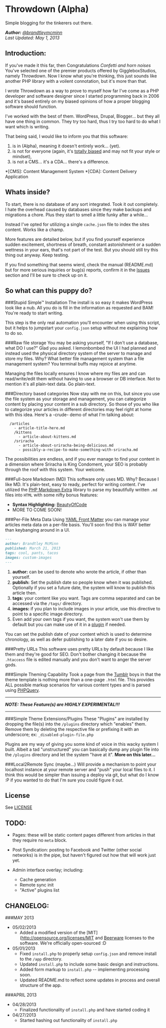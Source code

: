 Throwdown (Alpha)
=================

Simple blogging for the tinkerers out there.

_**Author:** [@brandtleymcminn](https://twitter.com/brandtleymcminn)_<br>
_Last Updated: May 1, 2013_


Introduction:
-------------

If you've made it this far, then Congratulations *Confetti and horn noises* You've selected one of the premier products offered by GiggleboxStudios, namely Throwdown. Now I know what you're thinking, this just sounds like another PHP library with a voilent connotation, but it's more than that.

I wrote Throwdown as a way to prove to myself how far I've come as a PHP developer and software designer since I started programming back in 2006 and
it's based entirely on my biased opinions of how a proper blogging software should function.

I've worked with the best of them. WordPress, Drupal, Blogger... but they all have one thing in common. They try too hard, thus I try too hard to do what I want which is writing.

That being said, I would like to inform you that this software:

1. is in (Alpha), meaning it doesn't entirely work... (yet).
2. is not for everyone (again, it's [totally biased](http://www.fxnetworks.com/totallybiased) and may not fit your style or mindset),
3. is not a CMS... it's a CDA... there's a difference.

*[CMS]: Content Management System
*[CDA]: Content Delivery Application


Whats inside?
-------------

To start, there is no database of any sort integrated. Took it out completely. I hate the overhead caused by databases since they make backups and migrations a chore. Plus they start to smell a little funky after a while...

Instead I've opted for utilizing a single `cache.json` file to index the sites content. Works like a champ.

More features are detailed below, but if you find yourself experience sudden excitement, shortness of breath, constant astonishment or a sudden wettness in your ears, that's not part of the test. But you should still try this thing out anyway. Keep testing.

If you find something that seems wierd, check the manual (README.md) but for more serious inquiries or bug(s) reports, confirm it in the [Issues](https://github.com/GiggleboxStudios/Throwdown/issues) section and I'll be sure to check up on it.


So what can this puppy do?
--------------------------

###Stupid Simple&trade; Installation
The install is so easy it makes WordPress look like a nub. All you do is fill in the information as requested and BAM! You're ready to start writing.

This step is the only real automation you'll encounter when using this script, but it helps to jumpstart your `config.json` setup without me explaining how to do so.


###Raw file storage
You may be asking yourself, "If I don't use a database, what DO I use?" Glad you asked. I lemonbombed the UI I had planned and instead used the physical directory system of the server to manage and store my files. Why? What better file management system than a file management system? You terminal buffs may rejoice at anytime.

Managing the files locally ensures I know where my files are and can read/write/edit them without having to use a browser or DB interface. Not to mention it's all plain-text data. Go plain-text.


###Directory based categories
Now stay with me on this, but since you use the file system as your storage and management, you can categorize content by placing your content in a sub directory. So those of you who like to categorize your articles in different directories may feel right at home with this idea. Here's a -crude- demo of what I'm talking about:

```
  /articles
    - article-title-here.md
    /kittens
      - article-about-kittens.md
    /sriracha
      - article-about-sriracha-being-delicious.md
      - possibly-a-recipe-to-make-something-with-sriracha.md
```

The possibilities are endless, and if you ever manage to find your content in a dimension where Sriracha is King Condoment, your SEO is probably through the roof with this system. Your welcome.


###Full-bore Markdown (MD)
This software only uses MD. Why? Because I like MD. It's plain-text, easy to ready, perfect for writing content. I've utilized the [PHP Markdown Extra]() library to parse my beautifully written `.md` files into `HTML` with some nifty bonus features:

- **Syntax Highlighting:** [BeautyOfCode](http://startbigthinksmall.wordpress.com/2008/10/30/beautyofcode-jquery-plugin-for-syntax-highlighting/)
- MORE TO COME SOON!


###Per-File Meta Data
Using [YAML Front Matter](https://github.com/Blaxus/YAML-FrontMatter) you can manage your articles meta data on a per-file basis. You'll soon find this is WAY better than keybanging around in a UI.

```markdown
---
author: Brandtley McMinn
published: March 21, 2013
tags: cool, pants, tacos
images: custom-images
---
```

1. **author:** can be used to denote who wrote the article, if other than yourself.
2. **publish:** Set the publish date so people know when it was published. Optionally if you set a future date, the system will know to publish this article then.
3. **tags:** your content like you want. Tags are comma separated and can be accessed via the `/tags/` directory.
4. **images:** if you plan to include images in your article, use this directive to point to a specific image directory.
5. Even add your own tags if you want, the system won't use them by default but you can make use of it in a [plugin](#plugins-maybe) if needed.

You can set the publish date of your content which is used to determine chronology, as well as defer publishing to a later date if you so desire.


###Pretty URLs
This software uses pretty URLs by default because I like them and they're good for SEO. Don't bother changing it because the `.htaccess` file is edited manually and you don't want to anger the server gods.


###Simple Theming Capability
Took a page from the [Tumblr]() boys in that the theme template is nothing more than a one-page `.html` file. This provides ALL possible markup scenarios for various content types and is parsed using [PHPQuery]().


---

_**NOTE: These Feature(s) are HIGHLY EXPERIMENTAL!!!**_

---

###Simple Theme Extensions/Plugins
These "Plugins" are installed by dropping the file(s) into the `/plugins` directory which "enables" them. Remove them by deleting the respective file or prefixing it with an underscore; ex: `_disabled-plugin-file.php`

Plugins are my way of giving you some kind of voice in this wacky system I built. Albeit a tad "unstructured" you can basically dump any plugin file into the `/plugins` directory and let the system "have at it". **More on this later...**



###Local2Remote Sync (maybe...)
Will provide a mechanism to point your localhost instance at your remote server and "push" your local files to it. I think this would be simpler than issuing a deploy via git, but what do I know :P if you wanted to do that I'm sure you could figure it out.


License
-------

See [LICENSE](https://github.com/GiggleboxStudios/Throwdown/blob/master/LICENSE)



TODO:
-----

- Pages: these will be static content pages different from articles in that they require no `meta` block.

- Post Syndication: posting to Facebook and Twitter (other social networks) is in the pipe, but haven't figured out how that will work just yet.

- Admin interface overlay; including:
    - Cache generation
    - Remote sync init
    - "Active" plugins list


CHANGELOG:
----------

###MAY 2013
- 05/02/2013
    * Added a modified version of the [MIT](http://opensource.org/licenses/MIT and [Beerware](http://en.wikipedia.org/wiki/Beerware) licenses to the software. We're officially open-sourced :D
- 05/01/2013
    * Fixed `install.php` to properly setup `config.json` and remove install to the `/app` directory.
    * Updated `install.php` to include some basic design and instructions.
    * Added form markup to `install.php` -- implementing processing soon.
    * Updated README.md to reflect some updates in process and overall structure of the app.

###APRIL 2013
- 04/28/2013
    * Finalized functionality of `install.php` and have started coding it
- 04/27/2013
    * Started hashing out functionality of `install.php`
